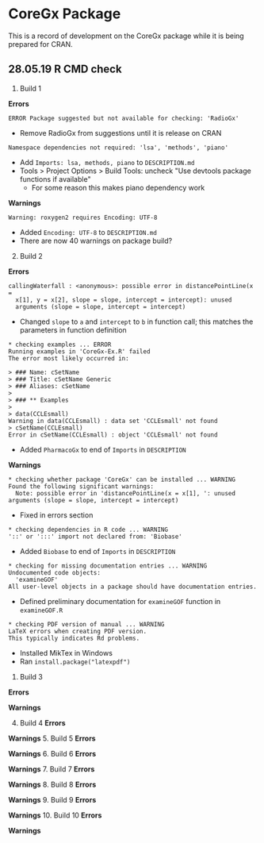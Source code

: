 # CoreGx Package

This is a record of development on the CoreGx package while it is being prepared for CRAN.

## 28.05.19 R CMD check

1. Build 1

**Errors**

```
ERROR Package suggested but not available for checking: 'RadioGx'
```
- Remove RadioGx from suggestions until it is release on CRAN

```
Namespace dependencies not required: 'lsa', 'methods', 'piano'
```
- Add `Imports: lsa, methods, piano` to `DESCRIPTION.md`
- Tools > Project Options > Build Tools: uncheck "Use devtools package functions if available"
  - For some reason this makes piano dependency work

**Warnings**

```
Warning: roxygen2 requires Encoding: UTF-8
```
- Added `Encoding: UTF-8` to `DESCRIPTION.md`
- There are now 40 warnings on package build?


2. Build 2

**Errors**

```
callingWaterfall : <anonymous>: possible error in distancePointLine(x =
  x[1], y = x[2], slope = slope, intercept = intercept): unused
  arguments (slope = slope, intercept = intercept)
```
- Changed `slope` to `a` and `intercept` to `b` in function call; this matches the parameters in function definition


```
* checking examples ... ERROR
Running examples in 'CoreGx-Ex.R' failed
The error most likely occurred in:

> ### Name: cSetName
> ### Title: cSetName Generic
> ### Aliases: cSetName
> 
> ### ** Examples
> 
> data(CCLEsmall)
Warning in data(CCLEsmall) : data set 'CCLEsmall' not found
> cSetName(CCLEsmall)
Error in cSetName(CCLEsmall) : object 'CCLEsmall' not found
```
- Added `PharmacoGx` to end of `Imports` in `DESCRIPTION`

**Warnings**
```
* checking whether package 'CoreGx' can be installed ... WARNING
Found the following significant warnings:
  Note: possible error in 'distancePointLine(x = x[1], ': unused arguments (slope = slope, intercept = intercept) 
```
- Fixed in errors section

```
* checking dependencies in R code ... WARNING
'::' or ':::' import not declared from: 'Biobase'
```
- Added `Biobase` to end of `Imports` in `DESCRIPTION`

```
* checking for missing documentation entries ... WARNING
Undocumented code objects:
  'examineGOF'
All user-level objects in a package should have documentation entries.
```
- Defined preliminary documentation for `examineGOF` function in `examineGOF.R`

```
* checking PDF version of manual ... WARNING
LaTeX errors when creating PDF version.
This typically indicates Rd problems.
```
- Installed MikTex in Windows
- Ran `install.package("latexpdf")`

1. Build 3

**Errors**

**Warnings**

4. Build 4
**Errors**

**Warnings**
5. Build 5
**Errors**

**Warnings**
6. Build 6
**Errors**

**Warnings**
7. Build 7
**Errors**

**Warnings**
8. Build 8
**Errors**

**Warnings**
9.  Build 9
**Errors**

**Warnings**
10.  Build 10
**Errors**

**Warnings**